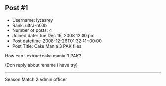 ## Post #1
- Username: lyzasrey
- Rank: ultra-n00b
- Number of posts: 4
- Joined date: Tue Dec 16, 2008 12:00 pm
- Post datetime: 2008-12-26T01:32:41+00:00
- Post Title: Cake Mania 3 PAK files

How can i extract cake mania 3 PAK?

(Don reply about rename i have try)

________________________
Season Match 2 Admin officer
